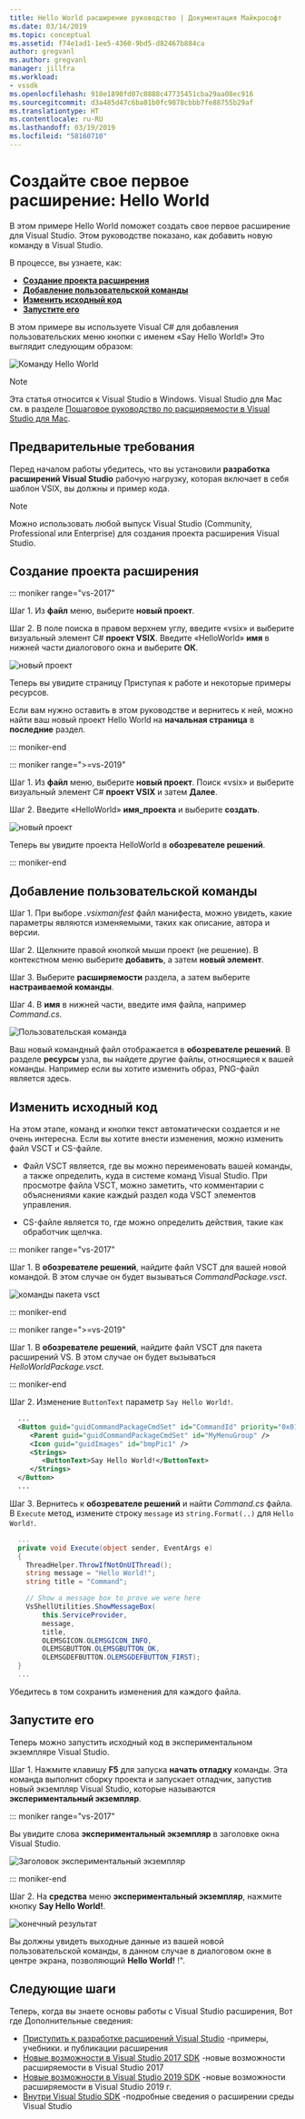 ```yaml
---
title: Hello World расширение руководство | Документация Майкрософт
ms.date: 03/14/2019
ms.topic: conceptual
ms.assetid: f74e1ad1-1ee5-4360-9bd5-d82467b884ca
author: gregvanl
ms.author: gregvanl
manager: jillfra
ms.workload:
- vssdk
ms.openlocfilehash: 910e1890fd07c0888c47735451cba29aa08ec916
ms.sourcegitcommit: d3a485d47c6ba01b0fc9878cbbb7fe88755b29af
ms.translationtype: HT
ms.contentlocale: ru-RU
ms.lasthandoff: 03/19/2019
ms.locfileid: "58160710"
---
```

# <a name="create-your-first-extension-hello-world"></a>Создайте свое первое расширение: Hello World

В этом примере Hello World поможет создать свое первое расширение для Visual Studio. Этом руководстве показано, как добавить новую команду в Visual Studio.

В процессе, вы узнаете, как:

* **[Создание проекта расширения](#create-an-extensibility-project)**
* **[Добавление пользовательской команды](#add-a-custom-command)**
* **[Изменить исходный код](#modify-the-source-code)**
* **[Запустите его](#run-it)**

В этом примере вы используете Visual C# для добавления пользовательских меню кнопки с именем «Say Hello World!» Это выглядит следующим образом:

![Команду Hello World](media/hello-world-say-hello-world.png)

> [!NOTE]
> Эта статья относится к Visual Studio в Windows. Visual Studio для Mac см. в разделе [Пошаговое руководство по расширяемости в Visual Studio для Mac](/visualstudio/mac/extending-visual-studio-mac-walkthrough).

## <a name="prerequisites"></a>Предварительные требования

Перед началом работы убедитесь, что вы установили **разработка расширений Visual Studio** рабочую нагрузку, которая включает в себя шаблон VSIX, вы должны и пример кода.

> [!NOTE]
> Можно использовать любой выпуск Visual Studio (Community, Professional или Enterprise) для создания проекта расширения Visual Studio.

## <a name="create-an-extensibility-project"></a>Создание проекта расширения

::: moniker range="vs-2017"

Шаг 1. Из **файл** меню, выберите **новый проект**.

Шаг 2. В поле поиска в правом верхнем углу, введите «vsix» и выберите визуальный элемент C# **проект VSIX**. Введите «HelloWorld» **имя** в нижней части диалогового окна и выберите **ОК**.

![новый проект](media/hello-world-new-project.png)

Теперь вы увидите страницу Приступая к работе и некоторые примеры ресурсов.

Если вам нужно оставить в этом руководстве и вернитесь к ней, можно найти ваш новый проект Hello World на **начальная страница** в **последние** раздел.

::: moniker-end

::: moniker range=">=vs-2019"

Шаг 1. Из **файл** меню, выберите **новый проект**. Поиск «vsix» и выберите визуальный элемент C# **проект VSIX** и затем **Далее**.

Шаг 2. Введите «HelloWorld» **имя_проекта** и выберите **создать**.

![новый проект](media/hello-world-new-project-2019.png)

Теперь вы увидите проекта HelloWorld в **обозревателе решений**.

::: moniker-end

## <a name="add-a-custom-command"></a>Добавление пользовательской команды

Шаг 1. При выборе *.vsixmanifest* файл манифеста, можно увидеть, какие параметры являются изменяемыми, таких как описание, автора и версии.

Шаг 2. Щелкните правой кнопкой мыши проект (не решение). В контекстном меню выберите **добавить**, а затем **новый элемент**.

Шаг 3. Выберите **расширяемости** раздела, а затем выберите **настраиваемой команды**.

Шаг 4. В **имя** в нижней части, введите имя файла, например *Command.cs*.

![Пользовательская команда](media/hello-world-custom-command.png)

Ваш новый командный файл отображается в **обозревателе решений**. В разделе **ресурсы** узла, вы найдете другие файлы, относящиеся к вашей команды. Например если вы хотите изменить образ, PNG-файл является здесь.

## <a name="modify-the-source-code"></a>Изменить исходный код

На этом этапе, команд и кнопки текст автоматически создается и не очень интересна. Если вы хотите внести изменения, можно изменить файл VSCT и CS-файле.

* Файл VSCT является, где вы можно переименовать вашей команды, а также определить, куда в системе команд Visual Studio. При просмотре файла VSCT, можно заметить, что комментарии с объяснениями какие каждый раздел кода VSCT элементов управления.

* CS-файле является то, где можно определить действия, такие как обработчик щелчка.

::: moniker range="vs-2017"

Шаг 1. В **обозревателе решений**, найдите файл VSCT для вашей новой командой. В этом случае он будет вызываться *CommandPackage.vsct*.

![команды пакета vsct](media/hello-world-command-package-vsct.png)

::: moniker-end

::: moniker range=">=vs-2019"

Шаг 1. В **обозревателе решений**, найдите файл VSCT для пакета расширений VS. В этом случае он будет вызываться *HelloWorldPackage.vsct*.

::: moniker-end

Шаг 2. Изменение `ButtonText` параметр `Say Hello World!`.

```xml
  ...
  <Button guid="guidCommandPackageCmdSet" id="CommandId" priority="0x0100" type="Button">
     <Parent guid="guidCommandPackageCmdSet" id="MyMenuGroup" />
     <Icon guid="guidImages" id="bmpPic1" />
     <Strings>
        <ButtonText>Say Hello World!</ButtonText>
     </Strings>
  </Button>
  ...
```

Шаг 3. Вернитесь к **обозревателе решений** и найти *Command.cs* файла. В `Execute` метод, измените строку `message` из `string.Format(..)` для `Hello World!`.

```csharp
  ...
  private void Execute(object sender, EventArgs e)
  {
    ThreadHelper.ThrowIfNotOnUIThread();
    string message = "Hello World!";
    string title = "Command";

    // Show a message box to prove we were here
    VsShellUtilities.ShowMessageBox(
        this.ServiceProvider,
        message,
        title,
        OLEMSGICON.OLEMSGICON_INFO,
        OLEMSGBUTTON.OLEMSGBUTTON_OK,
        OLEMSGDEFBUTTON.OLEMSGDEFBUTTON_FIRST);
  }
  ...
```

Убедитесь в том сохранить изменения для каждого файла.

## <a name="run-it"></a>Запустите его

Теперь можно запустить исходный код в экспериментальном экземпляре Visual Studio.

Шаг 1. Нажмите клавишу **F5** для запуска **начать отладку** команды. Эта команда выполнит сборку проекта и запускает отладчик, запустив новый экземпляр Visual Studio, которые называются **экспериментальный экземпляр**.

::: moniker range="vs-2017"

Вы увидите слова **экспериментальный экземпляр** в заголовке окна Visual Studio.

![Заголовок экспериментальный экземпляр](media/hello-world-exp-instance.png)

::: moniker-end

Шаг 2. На **средства** меню **экспериментальный экземпляр**, нажмите кнопку **Say Hello World!**.

![конечный результат](media/hello-world-final-result.png)

Вы должны увидеть выходные данные из вашей новой пользовательской команды, в данном случае в диалоговом окне в центре экрана, позволяющий **Hello World!** !".

## <a name="next-steps"></a>Следующие шаги

Теперь, когда вы знаете основы работы с Visual Studio расширения, Вот где Дополнительные сведения:

* [Приступить к разработке расширений Visual Studio](starting-to-develop-visual-studio-extensions.md) -примеры, учебники. и публикации расширения
* [Новые возможности в Visual Studio 2017 SDK](what-s-new-in-the-visual-studio-2017-sdk.md) -новые возможности расширяемости в Visual Studio 2017
* [Новые возможности в Visual Studio 2019 SDK](whats-new-visual-studio-2019-sdk.md) -новые возможности расширяемости в Visual Studio 2019 г.
* [Внутри Visual Studio SDK](internals/inside-the-visual-studio-sdk.md) -подробные сведения о расширении среды Visual Studio